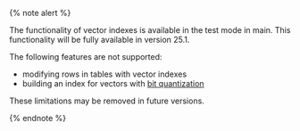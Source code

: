 {% note alert %}

The functionality of vector indexes is available in the test mode in main. This functionality will be fully available in version 25.1.

The following features are not supported:

* modifying rows in tables with vector indexes
* building an index for vectors with [bit quantization](../yql/reference/udf/list/knn.md#functions-convert)

These limitations may be removed in future versions.

{% endnote %}
